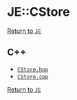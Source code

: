 # JE::CStore

[Return to `JE`](/docs/je.md)

## C++

- [`CStore.hpp`](/src/je/CStore.hpp)
- [`CStore.cpp`](/src/je/CStore.cpp)

[Return to `JE`](/docs/je.md)